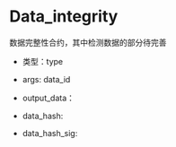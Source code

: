 # Data_integrity

数据完整性合约，其中检测数据的部分待完善


- 类型：type

- args: data_id

- output_data：
- data_hash:
- data_hash_sig:
